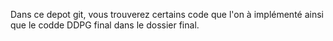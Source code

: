 Dans ce depot git, vous trouverez certains code que l'on à implémenté ainsi que le codde DDPG final dans le dossier final.
